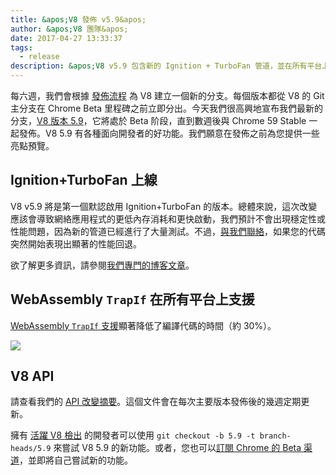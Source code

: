 ```yaml
---
title: &apos;V8 發佈 v5.9&apos;
author: &apos;V8 團隊&apos;
date: 2017-04-27 13:33:37
tags:
  - release
description: &apos;V8 v5.9 包含新的 Ignition + TurboFan 管道，並在所有平台上新增了 WebAssembly TrapIf 支援。&apos;
---
```

每六週，我們會根據 [發佈流程](/docs/release-process) 為 V8 建立一個新的分支。每個版本都從 V8 的 Git 主分支在 Chrome Beta 里程碑之前立即分出。今天我們很高興地宣布我們最新的分支，[V8 版本 5.9](https://chromium.googlesource.com/v8/v8.git/+log/branch-heads/5.9)，它將處於 Beta 阶段，直到數週後與 Chrome 59 Stable 一起發佈。V8 5.9 有各種面向開發者的好功能。我們願意在發佈之前為您提供一些亮點預覽。

<!--truncate-->
## Ignition+TurboFan 上線

V8 v5.9 將是第一個默認啟用 Ignition+TurboFan 的版本。總體來說，這次改變應該會導致網絡應用程式的更低內存消耗和更快啟動，我們預計不會出現穩定性或性能問題，因為新的管道已經進行了大量測試。不過，[與我們聯絡](https://bugs.chromium.org/p/v8/issues/entry?template=Bug%20report%20for%20the%20new%20pipeline)，如果您的代碼突然開始表現出顯著的性能回退。

欲了解更多資訊，請參閱[我們專門的博客文章](/blog/launching-ignition-and-turbofan)。

## WebAssembly `TrapIf` 在所有平台上支援

[WebAssembly `TrapIf` 支援](https://chromium.googlesource.com/v8/v8/+/98fa962e5f342878109c26fd7190573082ac3abe)顯著降低了編譯代碼的時間（約 30%）。

![](/_img/v8-release-59/angrybots.png)

## V8 API

請查看我們的 [API 改變摘要](https://docs.google.com/document/d/1g8JFi8T_oAE_7uAri7Njtig7fKaPDfotU6huOa1alds/edit)。這個文件會在每次主要版本發佈後的幾週定期更新。

擁有 [活躍 V8 檢出](/docs/source-code#using-git) 的開發者可以使用 `git checkout -b 5.9 -t branch-heads/5.9` 來嘗試 V8 5.9 的新功能。或者，您也可以[訂閱 Chrome 的 Beta 渠道](https://www.google.com/chrome/browser/beta.html)，並即將自己嘗試新的功能。
